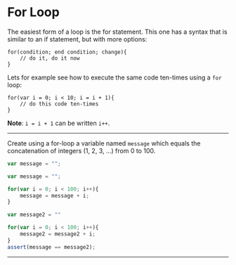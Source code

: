 # For Loop

The easiest form of a loop is the for statement. This one has a syntax that is similar to an if statement, but with more options:

```
for(condition; end condition; change){
    // do it, do it now
}
```

Lets for example see how to execute the same code ten-times using a `for` loop:

```
for(var i = 0; i < 10; i = i + 1){
    // do this code ten-times
}
```

**Note**: `i = i + 1` can be written `i++`.


---

Create using a for-loop a variable named `message` which equals the concatenation of integers (1, 2, 3, ...) from 0 to 100.

```js
var message = "";
```

```js
var message = "";

for(var i = 0; i < 100; i++){
    message = message + i;
}
```

```js
var message2 = ""

for(var i = 0; i < 100; i++){
    message2 = message2 + i;
}
assert(message == message2);
```

---